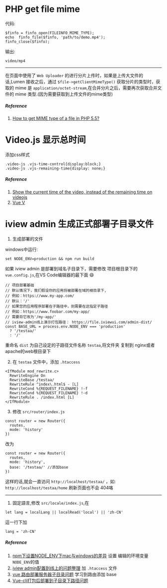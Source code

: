 # PHP get file mime #

代码:

```
$finfo = finfo_open(FILEINFO_MIME_TYPE);
echo  finfo_file($finfo, 'path/to/demo.mp4');
finfo_close($finfo);
```

输出:

```
video/mp4
```

------

在页面中使用了 `Web Uploader` 的进行分片上传时，如果是上传大文件的话,Lumen 接收之后，通过 `$file->getClientMimeType()` 获取分片的类型时，获取的 mime 是 `application/octet-stream`,在合并分片之后，需要再次获取合并文件的 mime 类型.(因为需要获取到上传文件的mime类型)

##### Reference #####
1. [How to get MIME type of a file in PHP 5.5?](https://stackoverflow.com/a/23287361)


# Video.js 显示总时间 #

添加css样式

```
.video-js .vjs-time-control{display:block;}
.video-js .vjs-remaining-time{display: none;}
```

##### Reference #####
1. [Show the current time of the video, instead of the remaining time on videojs](https://stackoverflow.com/a/44350248)
2. [Vue V]()


# iview admin 生成正式部署子目录文件 #

1. 生成部署的文件


windows中运行:

```
set NODE_ENV=production && npm run build
```

如果 iview admin 是部署到域名子目录下，需要修改 项目根目录下的 `vue.config.js`,在VS Code编辑器的最下面 :smile:

```
// 项目部署基础
// 默认情况下，我们假设你的应用将被部署在域的根目录下,
// 例如：https://www.my-app.com/
// 默认：'/'
// 如果您的应用程序部署在子路径中，则需要在这指定子路径
// 例如：https://www.foobar.com/my-app/
// 需要将它改为'/my-app/'
// iview-admin线上演示打包路径： https://file.iviewui.com/admin-dist/
const BASE_URL = process.env.NODE_ENV === 'production'
  ? '/testaa/' 
  : '/'
```

重命名 `dist` 为自己设定的子路径文件名称 `testaa`,将文件夹 复制到 nginx或者 apache的web根目录下

2. 在 `testaa` 文件中，添加 `.htaccess`

```
<IfModule mod_rewrite.c>
  RewriteEngine On
  RewriteBase /testaa/
  RewriteRule ^index\.html$ - [L]
  RewriteCond %{REQUEST_FILENAME} !-f
  RewriteCond %{REQUEST_FILENAME} !-d
  RewriteRule . /index.html [L]
</IfModule>
```

3. 修改 `src/router/index.js`

```
const router = new Router({
  routes,
  mode: 'history'
})
```

改为

```
const router = new Router({
  routes,
  mode: 'history',
  base: '/testaa/' //添加base
})

```

这样的话,就会一直访问 `http://localhost/testaa/` ，如: `http://localhost/testaa/home` 刷新页面也不会 404咯

------

1. 固定語言,修改 `src/locale/index.js`,在

```
let lang = localLang || localRead('local') || 'zh-CN'
```

這一行下加

```
lang = 'zh-CN'
```


##### Reference #####
1. [npm下设置NODE_ENV下mac与windows的差异](https://www.cnblogs.com/mrzhu/p/7827676.html) 设置 编辑的环境变量 `NODE_ENV`的值
2. [iview admin配置到线上的问题整理](https://www.jianshu.com/p/1eaa78b61ae9) 加 `.htaccess` 文件
3. [vue 路由部署服务器子目录问题](http://www.cnblogs.com/lxwphp/p/7761429.html) 学习到路由添加 base
4. [Vue-cli打包后部署到子目录下路径问题](https://blog.csdn.net/qq_36098938/article/details/82789795)

